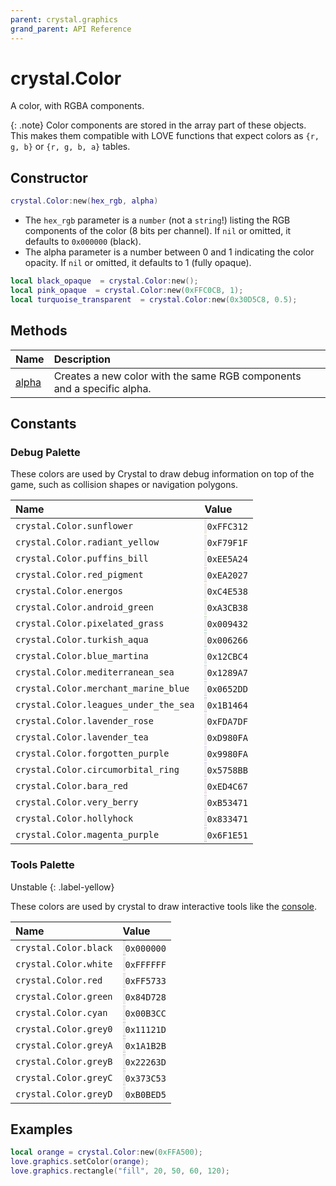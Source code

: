 ```yaml
---
parent: crystal.graphics
grand_parent: API Reference
---
```


# crystal.Color

A color, with RGBA components.

{: .note}
Color components are stored in the array part of these objects. This makes them compatible with LOVE functions that expect colors as `{r, g, b}` or `{r, g, b, a}` tables.

## Constructor

```lua
crystal.Color:new(hex_rgb, alpha)
```

- The `hex_rgb` parameter is a `number` (not a `string`!) listing the RGB components of the color (8 bits per channel). If `nil` or omitted, it defaults to `0x000000` (black).
- The alpha parameter is a number between 0 and 1 indicating the color opacity. If `nil` or omitted, it defaults to 1 (fully opaque).

```lua
local black_opaque  = crystal.Color:new();
local pink_opaque  = crystal.Color:new(0xFFC0CB, 1);
local turquoise_transparent  = crystal.Color:new(0x30D5C8, 0.5);
```

## Methods

| Name                 | Description                                                            |
| :------------------- | :--------------------------------------------------------------------- |
| [alpha](color_alpha) | Creates a new color with the same RGB components and a specific alpha. |

## Constants

### Debug Palette

These colors are used by Crystal to draw debug information on top of the game, such as collision shapes or navigation polygons.

| Name                                  | Value                                                                                                                                              |
| :------------------------------------ | :------------------------------------------------------------------------------------------------------------------------------------------------- |
| `crystal.Color.sunflower`             | <span class="d-inline-block p-2 mr-1 v-align-middle" style="background: #FFC312; border: 2px solid #EEEBEE; border-radius: 4px;"></span>`0xFFC312` |
| `crystal.Color.radiant_yellow`        | <span class="d-inline-block p-2 mr-1 v-align-middle" style="background: #F79F1F; border: 2px solid #EEEBEE; border-radius: 4px;"></span>`0xF79F1F` |
| `crystal.Color.puffins_bill`          | <span class="d-inline-block p-2 mr-1 v-align-middle" style="background: #EE5A24; border: 2px solid #EEEBEE; border-radius: 4px;"></span>`0xEE5A24` |
| `crystal.Color.red_pigment`           | <span class="d-inline-block p-2 mr-1 v-align-middle" style="background: #EA2027; border: 2px solid #EEEBEE; border-radius: 4px;"></span>`0xEA2027` |
| `crystal.Color.energos`               | <span class="d-inline-block p-2 mr-1 v-align-middle" style="background: #C4E538; border: 2px solid #EEEBEE; border-radius: 4px;"></span>`0xC4E538` |
| `crystal.Color.android_green`         | <span class="d-inline-block p-2 mr-1 v-align-middle" style="background: #A3CB38; border: 2px solid #EEEBEE; border-radius: 4px;"></span>`0xA3CB38` |
| `crystal.Color.pixelated_grass`       | <span class="d-inline-block p-2 mr-1 v-align-middle" style="background: #009432; border: 2px solid #EEEBEE; border-radius: 4px;"></span>`0x009432` |
| `crystal.Color.turkish_aqua`          | <span class="d-inline-block p-2 mr-1 v-align-middle" style="background: #006266; border: 2px solid #EEEBEE; border-radius: 4px;"></span>`0x006266` |
| `crystal.Color.blue_martina`          | <span class="d-inline-block p-2 mr-1 v-align-middle" style="background: #12CBC4; border: 2px solid #EEEBEE; border-radius: 4px;"></span>`0x12CBC4` |
| `crystal.Color.mediterranean_sea`     | <span class="d-inline-block p-2 mr-1 v-align-middle" style="background: #1289A7; border: 2px solid #EEEBEE; border-radius: 4px;"></span>`0x1289A7` |
| `crystal.Color.merchant_marine_blue`  | <span class="d-inline-block p-2 mr-1 v-align-middle" style="background: #0652DD; border: 2px solid #EEEBEE; border-radius: 4px;"></span>`0x0652DD` |
| `crystal.Color.leagues_under_the_sea` | <span class="d-inline-block p-2 mr-1 v-align-middle" style="background: #1B1464; border: 2px solid #EEEBEE; border-radius: 4px;"></span>`0x1B1464` |
| `crystal.Color.lavender_rose`         | <span class="d-inline-block p-2 mr-1 v-align-middle" style="background: #FDA7DF; border: 2px solid #EEEBEE; border-radius: 4px;"></span>`0xFDA7DF` |
| `crystal.Color.lavender_tea`          | <span class="d-inline-block p-2 mr-1 v-align-middle" style="background: #D980FA; border: 2px solid #EEEBEE; border-radius: 4px;"></span>`0xD980FA` |
| `crystal.Color.forgotten_purple`      | <span class="d-inline-block p-2 mr-1 v-align-middle" style="background: #9980FA; border: 2px solid #EEEBEE; border-radius: 4px;"></span>`0x9980FA` |
| `crystal.Color.circumorbital_ring`    | <span class="d-inline-block p-2 mr-1 v-align-middle" style="background: #5758BB; border: 2px solid #EEEBEE; border-radius: 4px;"></span>`0x5758BB` |
| `crystal.Color.bara_red`              | <span class="d-inline-block p-2 mr-1 v-align-middle" style="background: #ED4C67; border: 2px solid #EEEBEE; border-radius: 4px;"></span>`0xED4C67` |
| `crystal.Color.very_berry`            | <span class="d-inline-block p-2 mr-1 v-align-middle" style="background: #B53471; border: 2px solid #EEEBEE; border-radius: 4px;"></span>`0xB53471` |
| `crystal.Color.hollyhock`             | <span class="d-inline-block p-2 mr-1 v-align-middle" style="background: #833471; border: 2px solid #EEEBEE; border-radius: 4px;"></span>`0x833471` |
| `crystal.Color.magenta_purple`        | <span class="d-inline-block p-2 mr-1 v-align-middle" style="background: #6F1E51; border: 2px solid #EEEBEE; border-radius: 4px;"></span>`0x6F1E51` |

### Tools Palette

Unstable
{: .label-yellow}

These colors are used by crystal to draw interactive tools like the [console](/crystal/tools/console).

| Name                  | Value                                                                                                                                              |
| :-------------------- | :------------------------------------------------------------------------------------------------------------------------------------------------- |
| `crystal.Color.black` | <span class="d-inline-block p-2 mr-1 v-align-middle" style="background: #000000; border: 2px solid #EEEBEE; border-radius: 4px;"></span>`0x000000` |
| `crystal.Color.white` | <span class="d-inline-block p-2 mr-1 v-align-middle" style="background: #FFFFFF; border: 2px solid #EEEBEE; border-radius: 4px;"></span>`0xFFFFFF` |
| `crystal.Color.red`   | <span class="d-inline-block p-2 mr-1 v-align-middle" style="background: #FF5733; border: 2px solid #EEEBEE; border-radius: 4px;"></span>`0xFF5733` |
| `crystal.Color.green` | <span class="d-inline-block p-2 mr-1 v-align-middle" style="background: #84D728; border: 2px solid #EEEBEE; border-radius: 4px;"></span>`0x84D728` |
| `crystal.Color.cyan`  | <span class="d-inline-block p-2 mr-1 v-align-middle" style="background: #00B3CC; border: 2px solid #EEEBEE; border-radius: 4px;"></span>`0x00B3CC` |
| `crystal.Color.grey0` | <span class="d-inline-block p-2 mr-1 v-align-middle" style="background: #11121D; border: 2px solid #EEEBEE; border-radius: 4px;"></span>`0x11121D` |
| `crystal.Color.greyA` | <span class="d-inline-block p-2 mr-1 v-align-middle" style="background: #1A1B2B; border: 2px solid #EEEBEE; border-radius: 4px;"></span>`0x1A1B2B` |
| `crystal.Color.greyB` | <span class="d-inline-block p-2 mr-1 v-align-middle" style="background: #22263D; border: 2px solid #EEEBEE; border-radius: 4px;"></span>`0x22263D` |
| `crystal.Color.greyC` | <span class="d-inline-block p-2 mr-1 v-align-middle" style="background: #373C53; border: 2px solid #EEEBEE; border-radius: 4px;"></span>`0x373C53` |
| `crystal.Color.greyD` | <span class="d-inline-block p-2 mr-1 v-align-middle" style="background: #B0BED5; border: 2px solid #EEEBEE; border-radius: 4px;"></span>`0xB0BED5` |

## Examples

```lua
local orange = crystal.Color:new(0xFFA500);
love.graphics.setColor(orange);
love.graphics.rectangle("fill", 20, 50, 60, 120);
```
